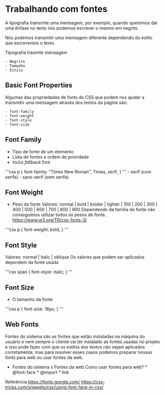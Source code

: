 # Trabalhando com fontes

A tipografia transmite uma mensagem, por exemplo, quando queremos dar uma ênfase no texto nós podemos escrever o mesmo em negrito.

Nós podemos transmitir uma mensagem diferente dependendo do estilo que escrevemos o texto.

Tipografia trasmite mensagem

    - Negrito
    - Tamanho
    - Estilo

## Basic Font Properties

Algumas das propriedades de fonts do CSS que podem nos ajudar a transmitir uma mensagem através dos textos da página são:

    - font-family
    - font-weight
    - font-style
    - font-size

## Font Family

* Tipo de fonte de um elemento
* Lista de fontes e ordem de prioridade
* Inclui *fallback* font

'''css
p {
    font-family: "Times New Roman", Times, serif;
}
'''
    - serif (com serifa)
    - sans-serif (sem serifa)

## Font Weight

* Peso da fonte
Valores: normal | bold | bolder | lighter | 100 | 200 | 300 | 400 | 500 | 600 | 700 | 800 | 900
Dependendo da família da fonte não conseguimos utilizar todos os pesos de fonte.
https://www.w3.org/TR/css-fonts-3/

'''css
p {
	font-weight: bold;
}
'''

## Font Style

Valores: normal | italic | oblique
Os valores que podem ser aplicados dependem da fonte usada

'''css
span {
	font-style: italic;
}
'''

## Font Size

* O tamanho da fonte

'''css
p {
	font-size: 18px;
}
'''

## Web Fonts

Fontes do sistema são as fontes que estão instaladas na máquina do usuário e nem sempre o cliente vai ter instalado as fontes usadas no projeto e isso pode fazer com que os estilos dos textos não sejam aplicados corretamente, mas para resolver esses casos podemos preparar nossas fonts para web ou usar fontes da web.

- Fontes do sistema x Fontes da web
    Como usar fontes para web?
        * @font-face
        * @import
        * link
        
Referência
https://fonts.google.com/ https://css-tricks.com/snippets/css/using-font-face-in-css/